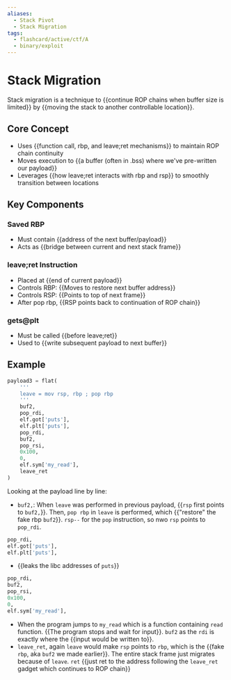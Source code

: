 ```yaml
---
aliases:
  - Stack Pivot
  - Stack Migration
tags:
  - flashcard/active/ctf/A
  - binary/exploit
---
```

# Stack Migration
Stack migration is a technique to {{continue ROP chains when buffer size is limited}} by {{moving the stack to another controllable location}}.

## Core Concept
- Uses {{function call, rbp, and leave;ret mechanisms}} to maintain ROP chain continuity
- Moves execution to {{a buffer (often in .bss) where we've pre-written our payload}}
- Leverages {{how leave;ret interacts with rbp and rsp}} to smoothly transition between locations

## Key Components

### Saved RBP
- Must contain {{address of the next buffer/payload}}
- Acts as {{bridge between current and next stack frame}}

### leave;ret Instruction
- Placed at {{end of current payload}}
- Controls RBP: {{Moves to restore next buffer address}}
- Controls RSP: {{Points to top of next frame}}
- After pop rbp, {{RSP points back to continuation of ROP chain}}

### gets@plt
- Must be called {{before leave;ret}}
- Used to {{write subsequent payload to next buffer}}

## Example
```py
payload3 = flat(
    '''
    leave = mov rsp, rbp ; pop rbp
    '''
    buf2, 
    pop_rdi,
    elf.got['puts'],
    elf.plt['puts'],
    pop_rdi,
    buf2,
    pop_rsi,
    0x100,
    0,
    elf.sym['my_read'],
    leave_ret
)
```
Looking at the payload line by line:
- `buf2,`: When `leave` was performed in previous payload, {{`rsp` first points to `buf2,`}}. Then, `pop rbp` in `leave` is performed, which {{"restore" the fake rbp `buf2`}}. `rsp--` for the `pop` instruction, so nwo `rsp` points to `pop_rdi`.
```py
pop_rdi,
elf.got['puts'],
elf.plt['puts'],
```
- {{leaks the libc addresses of `puts`}}
```py
pop_rdi,
buf2,
pop_rsi,
0x100,
0,
elf.sym['my_read'],
```
- When the program jumps to `my_read` which is a function containing `read` function. {{The program stops and wait for input}}. `buf2` as the `rdi` is exactly where the {{input would be written to}}.
- `leave_ret`, again `leave` would make `rsp` points to `rbp`, which is the {{fake `rbp`, aka `buf2` we made earlier}}. The entire stack frame just migrates because of `leave`. `ret` {{just ret to the address following the `leave_ret` gadget which continues to ROP chain}}
